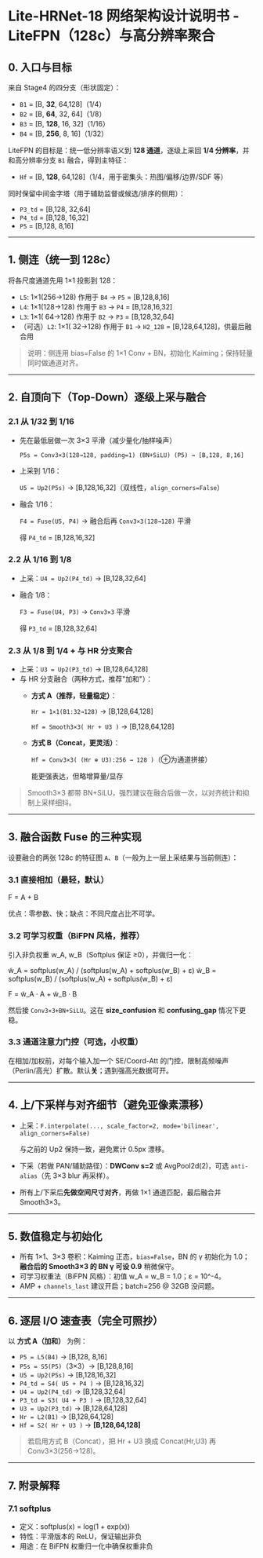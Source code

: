 # Lite-HRNet-18 网络架构设计说明书 - LiteFPN（128c）与高分辨率聚合

## 0. 入口与目标

来自 Stage4 的四分支（形状固定）：
- `B1` = [B, **32**, 64,128]（1/4）
- `B2` = [B, **64**, 32, 64]（1/8）
- `B3` = [B, **128**, 16, 32]（1/16）
- `B4` = [B, **256**, 8, 16]（1/32）

LiteFPN 的目标是：统一低分辨率语义到 **128 通道**，逐级上采回 **1/4 分辨率**，并和高分辨率分支 `B1` 融合，得到主特征：

- `Hf` = [B, **128**, 64,128]（1/4，用于密集头：热图/偏移/边界/SDF 等）

同时保留中间金字塔（用于辅助监督或候选/排序的侧用）：
- `P3_td` = [B,128, 32,64]
- `P4_td` = [B,128, 16,32]
- `P5` = [B,128, 8,16]

---

## 1. 侧连（统一到 128c）

将各尺度通道先用 1×1 投影到 128：

- `L5`: 1×1(256→128) 作用于 `B4` → `P5` = [B,128,8,16]
- `L4`: 1×1(128→128) 作用于 `B3` → `P4` = [B,128,16,32]
- `L3`: 1×1( 64→128) 作用于 `B2` → `P3` = [B,128,32,64]
- （可选）`L2`: 1×1( 32→128) 作用于 `B1` → `H2_128` = [B,128,64,128]，供最后融合用

> 说明：侧连用 bias=False 的 1×1 Conv + BN，初始化 Kaiming；保持轻量同时做通道对齐。

---

## 2. 自顶向下（Top-Down）逐级上采与融合

### 2.1 从 1/32 到 1/16

- 先在最低层做一次 3×3 平滑（减少量化/抽样噪声）
  
  `P5s = Conv3×3(128→128, padding=1) (BN+SiLU) (P5) → [B,128, 8,16]`

- 上采到 1/16：
  
  `U5 = Up2(P5s)` → [B,128,16,32]（双线性，`align_corners=False`）

- 融合 1/16：
  
  `F4 = Fuse(U5, P4)` → 融合后再 `Conv3×3(128→128)` 平滑
  
  得 `P4_td` = [B,128,16,32]

### 2.2 从 1/16 到 1/8

- 上采：`U4 = Up2(P4_td)` → [B,128,32,64]
- 融合 1/8：
  
  `F3 = Fuse(U4, P3)` → `Conv3×3` 平滑
  
  得 `P3_td` = [B,128,32,64]

### 2.3 从 1/8 到 1/4 + 与 HR 分支聚合

- 上采：`U3 = Up2(P3_td)` → [B,128,64,128]
- 与 HR 分支融合（两种方式，推荐"加和"）：
  - **方式 A（推荐，轻量稳定）**：
    
    `Hr = 1×1(B1:32→128)` → [B,128,64,128]
    
    `Hf = Smooth3×3( Hr + U3 )` → [B,128,64,128]
    
  - **方式 B（Concat，更灵活）**：
    
    `Hf = Conv3×3( (Hr ⊕ U3):256 → 128 )`（⊕为通道拼接）
    
    能更强表达，但略增算量/显存

> Smooth3×3 都带 BN+SiLU，强烈建议在融合后做一次，以对齐统计和抑制上采样细抖。

---

## 3. 融合函数 Fuse 的三种实现

设要融合的两张 128c 的特征图 `A`、`B`（一般为上一层上采结果与当前侧连）：

### 3.1 直接相加（最轻，默认）

F = A + B

优点：零参数、快；缺点：不同尺度占比不可学。

### 3.2 可学习权重（BiFPN 风格，推荐）

引入非负权重 w_A, w_B（Softplus 保证 ≥0），并做归一化：

w̃_A = softplus(w_A) / (softplus(w_A) + softplus(w_B) + ε)
w̃_B = softplus(w_B) / (softplus(w_A) + softplus(w_B) + ε)

F = w̃_A · A + w̃_B · B

然后接 `Conv3×3+BN+SiLU`。这在 **size_confusion** 和 **confusing_gap** 情况下更稳。

### 3.3 通道注意力门控（可选，小权重）

在相加/加权前，对每个输入加一个 SE/Coord-Att 的门控，限制高频噪声（Perlin/高光）扩散。默认**关**；遇到强高光数据可开。

---

## 4. 上/下采样与对齐细节（避免亚像素漂移）

- 上采：`F.interpolate(..., scale_factor=2, mode='bilinear', align_corners=False)`
  
  与之前的 Up2 保持一致，避免累计 0.5px 漂移。

- 下采（若做 PAN/辅助路径）：**DWConv s=2** 或 AvgPool2d(2)，可选 `anti-alias`（先 3×3 blur 再采样）。

- 所有上/下采后**先做空间尺寸对齐**，再做 1×1 通道匹配，最后融合并 Smooth3×3。

---

## 5. 数值稳定与初始化

- 所有 1×1、3×3 卷积：Kaiming 正态，`bias=False`，BN 的 γ 初始化为 1.0；**融合后的 Smooth3×3 的 BN γ 可设 0.9** 稍微保守。
- 可学习权重法（BiFPN 风格）：初值 w_A = w_B = 1.0；ε = 10^-4。
- AMP + `channels_last` 建议开启；batch=256 @ 32GB 没问题。

---

## 6. 逐层 I/O 速查表（完全可照抄）

以 **方式 A（加和）** 为例：

- `P5 = L5(B4)` → [B,128, 8,16]
- `P5s = S5(P5)`（3×3）→ [B,128,8,16]
- `U5 = Up2(P5s)` → [B,128,16,32]
- `P4_td = S4( U5 + P4 )` → [B,128,16,32]
- `U4 = Up2(P4_td)` → [B,128,32,64]
- `P3_td = S3( U4 + P3 )` → [B,128,32,64]
- `U3 = Up2(P3_td)` → [B,128,64,128]
- `Hr = L2(B1)` → [B,128,64,128]
- `Hf = S2( Hr + U3 )` → **[B,128,64,128]**

> 若启用方式 B（Concat），把 Hr + U3 换成 Concat(Hr,U3) 再 Conv3×3(256→128)。

---

## 7. 附录解释

### 7.1 softplus
- 定义：softplus(x) = log(1 + exp(x))
- 特性：平滑版本的 ReLU，保证输出非负
- 用途：在 BiFPN 权重归一化中确保权重非负